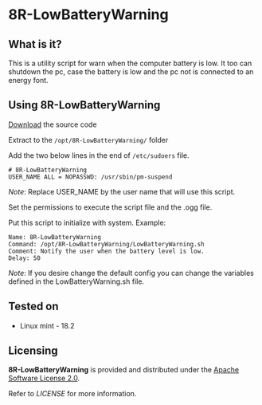 # 8R-LowBatteryWarning

## What is it?

This is a utility script for warn when the computer battery is low. It too can shutdown the pc, case the battery is low and the pc not is connected to an energy font.

## Using 8R-LowBatteryWarning

[Download](https://github.com/InfinityRefactoring/8R-LowBatteryWarning/archive/master.zip) the source code

Extract to the `/opt/8R-LowBatteryWarning/` folder

Add the two below lines in the end of `/etc/sudoers` file.

```
# 8R-LowBatteryWarning
USER_NAME ALL = NOPASSWD: /usr/sbin/pm-suspend
```

*Note*: Replace USER_NAME by the user name that will use this script.

Set the permissions to execute the script file and the .ogg file.

Put this script to initialize with system. Example:

```
Name: 8R-LowBatteryWarning
Command: /opt/8R-LowBatteryWarning/LowBatteryWarning.sh
Comment: Notify the user when the battery level is low.
Delay: 50
```

*Note*: If you desire change the default config you can change the variables defined in the LowBatteryWarning.sh file.

## Tested on

* Linux mint - 18.2

## Licensing

**8R-LowBatteryWarning** is provided and distributed under the [Apache Software License 2.0](http://www.apache.org/licenses/LICENSE-2.0).

Refer to *LICENSE* for more information.
